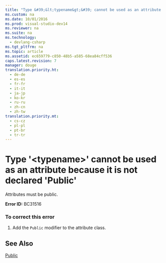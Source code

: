 ```yaml
---
title: "Type &#39;&lt;typename&gt;&#39; cannot be used as an attribute because it is not declared &#39;Public&#39;"
ms.custom: na
ms.date: 10/01/2016
ms.prod: visual-studio-dev14
ms.reviewer: na
ms.suite: na
ms.technology: 
  - devlang-csharp
ms.tgt_pltfrm: na
ms.topic: article
ms.assetid: ec659779-c850-48b5-a585-68ea84cff536
caps.latest.revision: 7
manager: douge
translation.priority.ht: 
  - de-de
  - es-es
  - fr-fr
  - it-it
  - ja-jp
  - ko-kr
  - ru-ru
  - zh-cn
  - zh-tw
translation.priority.mt: 
  - cs-cz
  - pl-pl
  - pt-br
  - tr-tr
---
```

# Type &#39;&lt;typename&gt;&#39; cannot be used as an attribute because it is not declared &#39;Public&#39;
Attributes must be public.  
  
 **Error ID:** BC31516  
  
### To correct this error  
  
1.  Add the `Public` modifier to the attribute class.  
  
## See Also  
 [Public](../Topic/Public%20\(Visual%20Basic\).md)